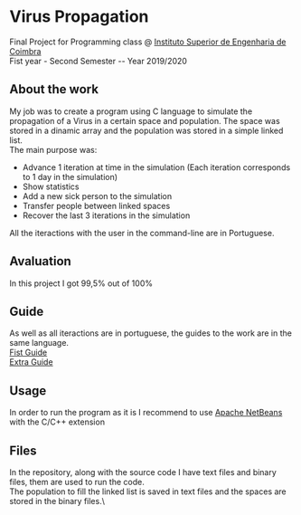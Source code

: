 # Virus Propagation
Final Project for Programming class @ [Instituto Superior de Engenharia de Coimbra](https://www.isec.pt/PT/Default.aspx)\
Fist year - Second Semester -- Year 2019/2020

## About the work
My job was to create a program using C language to simulate the propagation of a Virus in a certain space and population.
The space was stored in a dinamic array and the population was stored in a simple linked list.\
The main purpose was:
  - Advance 1 iteration at time in the simulation (Each iteration corresponds to 1 day in the simulation)
  - Show statistics
  - Add a new sick person to the simulation
  - Transfer people between linked spaces
  - Recover the last 3 iterations in the simulation
  
All the iteractions with the user in the command-line are in Portuguese.

## Avaluation
In this project I got 99,5% out of 100%

## Guide
As well as all iteractions are in portuguese, the guides to the work are in the same language.\
[Fist Guide](Enunciado_TP.pdf)\
[Extra Guide](Enunciado_Extra.pdf)

## Usage
In order to run the program as it is I recommend to use [Apache NetBeans](https://netbeans.apache.org/download/nb120/nb120.html) with the C/C++ extension

## Files
In the repository, along with the source code I have text files and binary files, them are used to run the code.\
The population to fill the linked list is saved in text files and the spaces are stored in the binary files.\
